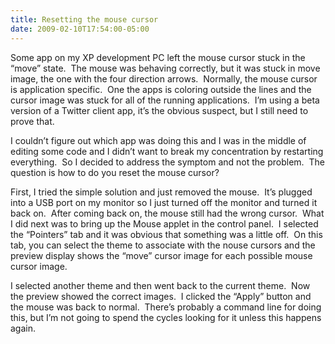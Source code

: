 ```yaml
---
title: Resetting the mouse cursor
date: 2009-02-10T17:54:00-05:00
---
```

Some app on my XP development PC left the mouse cursor stuck in the “move” state.  The mouse was behaving correctly, but it was stuck in move image, the one with the four direction arrows.  Normally, the mouse cursor is application specific.  One the apps is coloring outside the lines and the cursor image was stuck for all of the running applications.  I’m using a beta version of a Twitter client app, it’s the obvious suspect, but I still need to prove that.

I couldn’t figure out which app was doing this and I was in the middle of editing some code and I didn’t want to break my concentration by restarting everything.  So I decided to address the symptom and not the problem.  The question is how to do you reset the mouse cursor?

First, I tried the simple solution and just removed the mouse.  It’s plugged into a USB port on my monitor so I just turned off the monitor and turned it back on.  After coming back on, the mouse still had the wrong cursor.  What I did next was to bring up the Mouse applet in the control panel.  I selected the “Pointers” tab and it was obvious that something was a little off.  On this tab, you can select the theme to associate with the nouse cursors and the preview display shows the “move” cursor image for each possible mouse cursor image.  

I selected another theme and then went back to the current theme.  Now the preview showed the correct images.  I clicked the “Apply” button and the mouse was back to normal.  There’s probably a command line for doing this, but I’m not going to spend the cycles looking for it unless this happens again.
